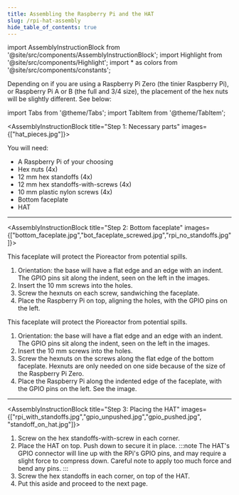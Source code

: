 ```yaml
---
title: Assembling the Raspberry Pi and the HAT
slug: /rpi-hat-assembly
hide_table_of_contents: true
---
```


import AssemblyInstructionBlock from '@site/src/components/AssemblyInstructionBlock';
import Highlight from '@site/src/components/Highlight';
import * as colors from '@site/src/components/constants';

Depending on if you are using a Raspberry Pi Zero (the tinier Raspberry Pi), or Raspberry Pi A or B (the full and 3/4 size), the placement of the hex nuts will be slightly different. See below:

import Tabs from '@theme/Tabs';
import TabItem from '@theme/TabItem';


<AssemblyInstructionBlock title="Step 1: Necessary parts" images={["hat_pieces.jpg"]}>

You will need:
*	A Raspberry Pi of your choosing
*	<Highlight color={colors.blue}>Hex nuts (4x)</Highlight>
*	<Highlight color={colors.red}>12 mm hex standoffs (4x) </Highlight>
*	<Highlight color={colors.magenta}>12 mm hex standoffs-with-screws (4x)</Highlight>
*	<Highlight color={colors.green}>10 mm plastic nylon screws (4x) </Highlight>
*	<Highlight color={colors.orange}>Bottom faceplate</Highlight>
*	<Highlight color={colors.teal}>HAT</Highlight>
	
</AssemblyInstructionBlock>

-----

<Tabs>
  <TabItem value="a_or_b" label="Raspberry Pi A or B" default>


<AssemblyInstructionBlock title="Step 2: Bottom faceplate" images={["bottom_faceplate.jpg","bot_faceplate_screwed.jpg","rpi_no_standoffs.jpg"]}>

This faceplate will protect the Pioreactor from potential spills.

1.	Orientation: the base will have a flat edge and an edge with an indent. The GPIO pins sit along the <Highlight color={colors.blue}>indent</Highlight>, seen on the left in the images.
2.	Insert the 10 mm screws into the <Highlight color={colors.red}>holes</Highlight>.
3.	Screw the <Highlight color={colors.magenta}>hexnuts</Highlight> on each screw, sandwiching the faceplate.
4.	Place the Raspberry Pi on top, aligning the holes, with the <Highlight color={colors.green}>GPIO pins</Highlight> on the left.

</AssemblyInstructionBlock>

  </TabItem>
  <TabItem value="zero" label="Raspberry Pi Zero">
<AssemblyInstructionBlock title="Step 2: Bottom faceplate" images={["bottom_faceplate.jpg","bot_faceplate_screwed.jpg","rpi_no_standoffs.jpg"]}>

This faceplate will protect the Pioreactor from potential spills.

1.  Orientation: the base will have a flat edge and an edge with an indent. The GPIO pins sit along the <Highlight color={colors.blue}>indent</Highlight>, seen on the left in the images.
2.  Insert the 10 mm screws into the <Highlight color={colors.red}>holes</Highlight>.
3.  Screw the <Highlight color={colors.magenta}>hexnuts</Highlight> on the screws along the flat edge of the bottom faceplate. Hexnuts are only needed on one side because of the size of the Raspberry Pi Zero.
4.  Place the Raspberry Pi along the indented edge of the faceplate, with the <Highlight color={colors.green}>GPIO pins</Highlight> on the left. See the image.

</AssemblyInstructionBlock>
  </TabItem>
</Tabs>

-----

<AssemblyInstructionBlock title="Step 3: Placing the HAT" images={["rpi_with_standoffs.jpg","gpio_unpushed.jpg","gpio_pushed.jpg", "standoff_on_hat.jpg"]}>

1.	Screw on the <Highlight color={colors.blue}>hex standoffs-with-screw</Highlight> in each corner.
2.	Place the HAT on top. <Highlight color={colors.red}>Push down</Highlight> to secure it in place.
:::note
The HAT's GPIO connector will line up with the RPi's GPIO pins, and may require a slight force to compress down. Careful note to apply too much force and bend any pins.
:::
3.	Screw the <Highlight color={colors.green}>hex standoffs</Highlight> in each corner, on top of the HAT.
4.	Put this aside and proceed to the next page.

</AssemblyInstructionBlock>




